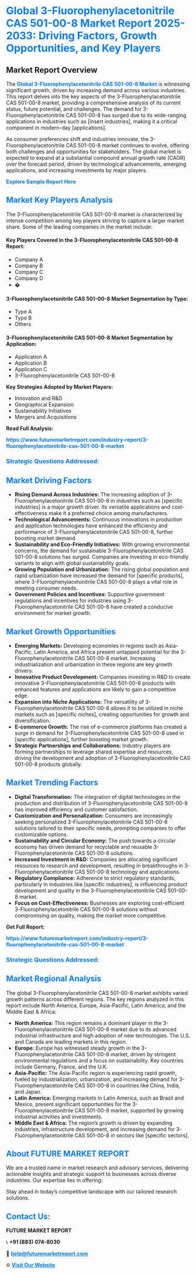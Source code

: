 <h1 style="color: #007BFF;">Global 3-Fluorophenylacetonitrile CAS 501-00-8 Market Report 2025-2033: Driving Factors, Growth Opportunities, and Key Players</h1>

<section id="overview">
<h2>Market Report Overview</h2>
<p>The <a href="https://www.futuremarketreport.com/industry-report/3-fluorophenylacetonitrile-cas-501-00-8-market" style="color: #007BFF; text-decoration: none;"><strong>Global 3-Fluorophenylacetonitrile CAS 501-00-8 Market</strong></a> is witnessing significant growth, driven by increasing demand across various industries. This report delves into the key aspects of the 3-Fluorophenylacetonitrile CAS 501-00-8 market, providing a comprehensive analysis of its current status, future potential, and challenges. The demand for 3-Fluorophenylacetonitrile CAS 501-00-8 has surged due to its wide-ranging applications in industries such as [insert industries], making it a critical component in modern-day [applications].</p>
<p>As consumer preferences shift and industries innovate, the 3-Fluorophenylacetonitrile CAS 501-00-8 market continues to evolve, offering both challenges and opportunities for stakeholders. The global market is expected to expand at a substantial compound annual growth rate (CAGR) over the forecast period, driven by technological advancements, emerging applications, and increasing investments by major players.</p>
</section>

<section id="overview">
<p><a href="https://www.futuremarketreport.com/request-sample/reportId=111265" style="color: #007BFF; text-decoration: none;"><strong>Explore Sample Report Here</strong></a></p>
</section>

<section id="key-players">
<h2 style="color: #007BFF;">Market Key Players Analysis</h2>
<p>The 3-Fluorophenylacetonitrile CAS 501-00-8 market is characterized by intense competition among key players striving to capture a larger market share. Some of the leading companies in the market include:</p>
<h4>Key Players Covered in the 3-Fluorophenylacetonitrile CAS 501-00-8 Report:</h4>
<ul><li>Company A</li><li>Company B</li><li>Company C</li><li>Company D</li><li>�</li></ul>
<h4>3-Fluorophenylacetonitrile CAS 501-00-8 Market Segmentation by Type:</h4>
<ul><li>Type A</li><li>Type B</li><li>Others</li></ul>

<h4>3-Fluorophenylacetonitrile CAS 501-00-8 Market Segmentation by Application:</h4>
<ul><li>Application A</li><li>Application B</li><li>Application C</li><li>3-Fluorophenylacetonitrile CAS 501-00-8</li></ul>
<p><strong>Key Strategies Adopted by Market Players:</strong></p>
<ul>
<li>Innovation and R&D</li>
<li>Geographical Expansion</li>
<li>Sustainability Initiatives</li>
<li>Mergers and Acquisitions</li>
</ul>
</section>

<section>
<p><strong>Read Full Analysis: </strong></p><a href="https://www.futuremarketreport.com/industry-report/3-fluorophenylacetonitrile-cas-501-00-8-market" style="color: #007BFF; text-decoration: none;"><strong>https://www.futuremarketreport.com/industry-report/3-fluorophenylacetonitrile-cas-501-00-8-market</strong></a>
<h3 style="color: #007BFF;">Strategic Questions Addressed:</h3>
</section>

<section id="driving-factors">
<h2 style="color: #007BFF;">Market Driving Factors</h2>
<ul>
<li><strong>Rising Demand Across Industries:</strong> The increasing adoption of 3-Fluorophenylacetonitrile CAS 501-00-8 in industries such as [specific industries] is a major growth driver. Its versatile applications and cost-effectiveness make it a preferred choice among manufacturers.</li>
<li><strong>Technological Advancements:</strong> Continuous innovations in production and application technologies have enhanced the efficiency and performance of 3-Fluorophenylacetonitrile CAS 501-00-8, further boosting market demand.</li>
<li><strong>Sustainability and Eco-Friendly Initiatives:</strong> With growing environmental concerns, the demand for sustainable 3-Fluorophenylacetonitrile CAS 501-00-8 solutions has surged. Companies are investing in eco-friendly variants to align with global sustainability goals.</li>
<li><strong>Growing Population and Urbanization:</strong> The rising global population and rapid urbanization have increased the demand for [specific products], where 3-Fluorophenylacetonitrile CAS 501-00-8 plays a vital role in meeting consumer needs.</li>
<li><strong>Government Policies and Incentives:</strong> Supportive government regulations and incentives for industries using 3-Fluorophenylacetonitrile CAS 501-00-8 have created a conducive environment for market growth.</li>
</ul>
</section>

<section id="growth-opportunities">
<h2 style="color: #007BFF;">Market Growth Opportunities</h2>
<ul>
<li><strong>Emerging Markets:</strong> Developing economies in regions such as Asia-Pacific, Latin America, and Africa present untapped potential for the 3-Fluorophenylacetonitrile CAS 501-00-8 market. Increasing industrialization and urbanization in these regions are key growth drivers.</li>
<li><strong>Innovative Product Development:</strong> Companies investing in R&D to create innovative 3-Fluorophenylacetonitrile CAS 501-00-8 products with enhanced features and applications are likely to gain a competitive edge.</li>
<li><strong>Expansion into Niche Applications:</strong> The versatility of 3-Fluorophenylacetonitrile CAS 501-00-8 allows it to be utilized in niche markets such as [specific niches], creating opportunities for growth and diversification.</li>
<li><strong>E-commerce Growth:</strong> The rise of e-commerce platforms has created a surge in demand for 3-Fluorophenylacetonitrile CAS 501-00-8 used in [specific applications], further boosting market growth.</li>
<li><strong>Strategic Partnerships and Collaborations:</strong> Industry players are forming partnerships to leverage shared expertise and resources, driving the development and adoption of 3-Fluorophenylacetonitrile CAS 501-00-8 products globally.</li>
</ul>
</section>

<section id="trending-factors">
<h2 style="color: #007BFF;">Market Trending Factors</h2>
<ul>
<li><strong>Digital Transformation:</strong> The integration of digital technologies in the production and distribution of 3-Fluorophenylacetonitrile CAS 501-00-8 has improved efficiency and customer satisfaction.</li>
<li><strong>Customization and Personalization:</strong> Consumers are increasingly seeking personalized 3-Fluorophenylacetonitrile CAS 501-00-8 solutions tailored to their specific needs, prompting companies to offer customizable options.</li>
<li><strong>Sustainability and Circular Economy:</strong> The push towards a circular economy has driven demand for recyclable and reusable 3-Fluorophenylacetonitrile CAS 501-00-8 solutions.</li>
<li><strong>Increased Investment in R&D:</strong> Companies are allocating significant resources to research and development, resulting in breakthroughs in 3-Fluorophenylacetonitrile CAS 501-00-8 technology and applications.</li>
<li><strong>Regulatory Compliance:</strong> Adherence to strict regulatory standards, particularly in industries like [specific industries], is influencing product development and quality in the 3-Fluorophenylacetonitrile CAS 501-00-8 market.</li>
<li><strong>Focus on Cost-Effectiveness:</strong> Businesses are exploring cost-efficient 3-Fluorophenylacetonitrile CAS 501-00-8 solutions without compromising on quality, making the market more competitive.</li>
</ul>
</section>

<section>
<p><strong>Get Full Report: </strong></p><a href="https://www.futuremarketreport.com/industry-report/3-fluorophenylacetonitrile-cas-501-00-8-market" style="color: #007BFF; text-decoration: none;"><strong>https://www.futuremarketreport.com/industry-report/3-fluorophenylacetonitrile-cas-501-00-8-market</strong></a>
<h3 style="color: #007BFF;">Strategic Questions Addressed:</h3>
</section>


<section id="regional-analysis">
<h2 style="color: #007BFF;">Market Regional Analysis</h2>
<p>The global 3-Fluorophenylacetonitrile CAS 501-00-8 market exhibits varied growth patterns across different regions. The key regions analyzed in this report include North America, Europe, Asia-Pacific, Latin America, and the Middle East & Africa:</p>
<ul>
<li><strong>North America:</strong> This region remains a dominant player in the 3-Fluorophenylacetonitrile CAS 501-00-8 market due to its advanced industrial infrastructure and high adoption of new technologies. The U.S. and Canada are leading markets in this region.</li>
<li><strong>Europe:</strong> Europe has witnessed steady growth in the 3-Fluorophenylacetonitrile CAS 501-00-8 market, driven by stringent environmental regulations and a focus on sustainability. Key countries include Germany, France, and the U.K.</li>
<li><strong>Asia-Pacific:</strong> The Asia-Pacific region is experiencing rapid growth, fueled by industrialization, urbanization, and increasing demand for 3-Fluorophenylacetonitrile CAS 501-00-8 in countries like China, India, and Japan.</li>
<li><strong>Latin America:</strong> Emerging markets in Latin America, such as Brazil and Mexico, present significant opportunities for the 3-Fluorophenylacetonitrile CAS 501-00-8 market, supported by growing industrial activities and investments.</li>
<li><strong>Middle East & Africa:</strong> The region’s growth is driven by expanding industries, infrastructure development, and increasing demand for 3-Fluorophenylacetonitrile CAS 501-00-8 in sectors like [specific sectors].</li>
</ul>
</section>

<footer>
<h2 style="color: #007BFF;">About FUTURE MARKET REPORT</h2>
<p>We are a trusted name in market research and advisory services, delivering actionable insights and strategic support to businesses across diverse industries. Our expertise lies in offering:</p>

<p>Stay ahead in today’s competitive landscape with our tailored research solutions.</p>

<h2 style="color: #007BFF;">Contact Us:</h2>
<p><strong>FUTURE MARKET REPORT</strong></p>
<p>📞 <strong>+91 (883) 074-8030</strong></p>
<p>📧 <strong><a href="mailto:help@futuremarketreport.com" style="color: #007BFF;">help@futuremarketreport.com</a></strong></p>
<p>🌐 <strong><a href="https://www.futuremarketreport.com/" style="color: #007BFF;">Visit Our Website</a></strong></p>
</footer>